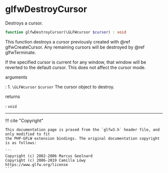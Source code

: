 # glfwDestroyCursor
Destroys a cursor.

```php
function glfwDestroyCursor(\GLFWcursor $cursor) : void
```

This function destroys a cursor previously created with @ref
glfwCreateCursor. Any remaining cursors will be destroyed by @ref
glfwTerminate.

If the specified cursor is current for any window, that window will be
reverted to the default cursor. This does not affect the cursor mode.

arguments

:    1. `\GLFWcursor` `$cursor` The cursor object to destroy.

returns

:    `void` 

---
     

!!! cite "Copyright"

    This documentation page is prased from the `glfw3.h` header file, and only modified to fit 
    the PHP-GFLW extension bindings. The original documentation copyright is as follows:

    ```
    Copyright (c) 2002-2006 Marcus Geelnard
    Copyright (c) 2006-2019 Camilla Löwy
    https://www.glfw.org/license
    ```